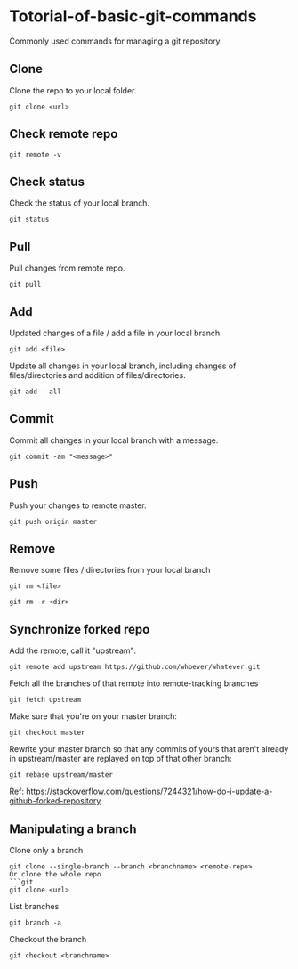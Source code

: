 # Totorial-of-basic-git-commands
Commonly used commands for managing a git repository.


## Clone
Clone the repo to your local folder.
```git
git clone <url>
```

## Check remote repo
```git
git remote -v
```

## Check status
Check the status of your local branch.
```git
git status
```

## Pull
Pull changes from remote repo.
```git
git pull
```

## Add
Updated changes of a file / add a file in your local branch.
```git
git add <file>
```
Update all changes in your local branch, including changes of files/directories and addition of files/directories.
```git
git add --all
```

## Commit
Commit all changes in your local branch with a message.
```git
git commit -am "<message>"
```

## Push
Push your changes to remote master.
```git
git push origin master
```

## Remove
Remove some files / directories from your local branch
```git
git rm <file>
```
```git
git rm -r <dir>
```

## Synchronize forked repo
Add the remote, call it "upstream":
```git
git remote add upstream https://github.com/whoever/whatever.git
```
Fetch all the branches of that remote into remote-tracking branches
```git
git fetch upstream
```
Make sure that you're on your master branch:
```git
git checkout master
```
Rewrite your master branch so that any commits of yours that
aren't already in upstream/master are replayed on top of that
other branch:
```git
git rebase upstream/master
```
Ref: https://stackoverflow.com/questions/7244321/how-do-i-update-a-github-forked-repository

## Manipulating a branch
Clone only a branch
```git
git clone --single-branch --branch <branchname> <remote-repo>
Or clone the whole repo
```git
git clone <url>
```
List branches
```git
git branch -a 
```
Checkout the branch
```git
git checkout <branchname>
```
```
